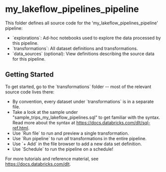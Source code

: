 # my_lakeflow_pipelines_pipeline

This folder defines all source code for the 'my_lakeflow_pipelines_pipeline' pipeline:

- \`explorations\`: Ad-hoc notebooks used to explore the data processed by this pipeline.
- \`transformations\`: All dataset definitions and transformations.
- \`data_sources\` (optional): View definitions describing the source data for this pipeline.

## Getting Started

To get started, go to the \`transformations\` folder -- most of the relevant source code lives there:

* By convention, every dataset under \`transformations\` is in a separate file.
* Take a look at the sample under "sample_trips_my_lakeflow_pipelines.sql" to get familiar with the syntax.
  Read more about the syntax at https://docs.databricks.com/dlt/sql-ref.html.
* Use \`Run file\` to run and preview a single transformation.
* Use \`Run pipeline\` to run _all_ transformations in the entire pipeline.
* Use \`+ Add\` in the file browser to add a new data set definition.
* Use \`Schedule\` to run the pipeline on a schedule!

For more tutorials and reference material, see https://docs.databricks.com/dlt.